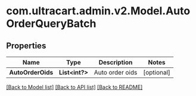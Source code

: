 # com.ultracart.admin.v2.Model.AutoOrderQueryBatch
## Properties

Name | Type | Description | Notes
------------ | ------------- | ------------- | -------------
**AutoOrderOids** | **List&lt;int?&gt;** | Auto order oids | [optional] 


[[Back to Model list]](../README.md#documentation-for-models) [[Back to API list]](../README.md#documentation-for-api-endpoints) [[Back to README]](../README.md)


